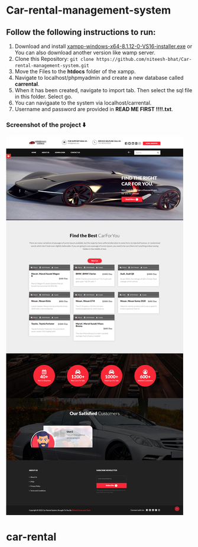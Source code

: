 # Car-rental-management-system

## Follow the following instructions to run:

1. Download and install [xampp-windows-x64-8.1.12-0-VS16-installer.exe](https://www.apachefriends.org/) or You can also download another version like wamp server.
2. Clone this Repository: `git clone https://github.com/niteesh-bhat/Car-rental-management-system.git`
3. Move the Files to the **htdocs** folder of the xampp.
4. Navigate to localhost/phpmyadmin and create a new database called **carrental**.
5. When it has been created, navigate to import tab. Then select the sql file in this folder. Select go.
6. You can navigaate to the system via localhost/carrental.
7. Username and password are provided in **READ ME FIRST !!!!.txt**.

### **Screenshot of the project** :arrow_down:

![car-rental-system](Screenshot/screencapture-localhost-work-carrental.png)
# car-rental
